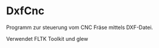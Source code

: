 # DxfCnc

Programm zur steuerung vom CNC Fräse mittels DXF-Datei.
   
   Verwendet FLTK Toolkit und glew
